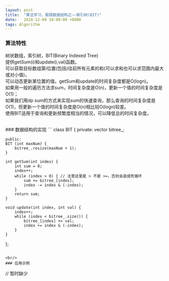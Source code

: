 ```yaml
---
layout: post
title:  "算法学习，极限数据结构之——索引树(BIT)"
date:   2018-12-09 10:00:00 +0800
tags: Algorithm
---
```

### 算法特性
树状数组，索引树，BIT(Binary Indexed Tree)<br/>
提供getSum(i)和update(i,val)函数。<br/>
可以获取目标数组第i位置(包括)往前所有元素的和(可以求和也可以求范围内最大或对小值)，<br/>
可以动态更新某位置的值。getSum和update的时间复杂度都是O(logn)。<br/>
如果用一般的遍历方法求sum，时间复杂度是O(n)，更新一个值的时间复杂度是O(1)；<br/>
如果我们用dp sum的方式来实现sum的快速查询，那么查询的时间复杂度是O(1)，但更新一个值的时间复杂度是O(n)相比较O(logn)较差。<br/>
使用BIT适用于查询和更新频繁度相当的情况，可以降低总的时间复杂度。

<br/>
### 数据结构的实现
```
class BIT {
	private:
	vector<int> bitree_;
	
	public:
	BIT (int maxNum) {
		bitree_.resize(maxNum + 1);
	}
	
	int getSum(int index) {
		int sum = 0;
		index++;
		while (index > 0) {	// 注意这里是 > 不是 >=，否则会造成死循环
			sum += bitree_[index];
			index -= index & (-index);
		}
		return sum;
	}
	
	void update(int index, int val) {
		index++;
		while (index < bitree_.size()) {
			bitree_[index] += val;
			index += index & (-index);
		}
	}
};
```

<br/>
### 应用示例
```
// 暂时缺少
```

